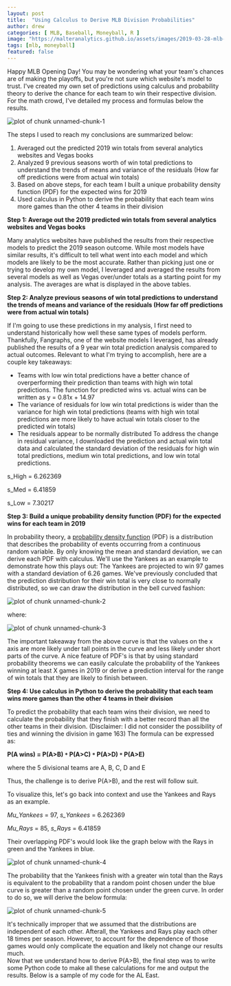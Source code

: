 ```yaml
---
layout: post
title:  "Using Calculus to Derive MLB Division Probabilities"
author: drew
categories: [ MLB, Baseball, Moneyball, R ]
image: "https://malteranalytics.github.io/assets/images/2019-03-28-mlb-playoff-predictions/image1.PNG"
tags: [mlb, moneyball]
featured: false
---
```

  
  
Happy MLB Opening Day!  You may be wondering what your team's chances are of making the playoffs, but you're not sure which website's model to trust.  I've created my own set of predictions using calculus and probability theory to derive the chance for each team to win their respective division.  For the math crowd, I've detailed my process and formulas below the results.  



![plot of chunk unnamed-chunk-1](/assets/images/2019-03-28-mlb-playoff-predictions/image1.PNG)  



The steps I used to reach my conclusions are summarized below:

1. Averaged out the predicted 2019 win totals from several analytics websites and Vegas books
2. Analyzed 9 previous seasons worth of win total predictions to understand the trends of means and variance of the residuals (How far off predictions were from actual win totals)
3. Based on above steps, for each team I built a unique probability density function (PDF) for the expected wins for 2019
4. Used calculus in Python to derive the probability that each team wins more games than the other 4 teams in their division


**Step 1: Average out the 2019 predicted win totals from several analytics websites and Vegas books**

Many analytics websites have published the results from their respective models to predict the 2019 season outcome.  While most models have similar results, it's difficult to tell what went into each model and which models are likely to be the most accurate.  Rather than picking just one or trying to develop my own model, I leveraged and averaged the results from several models as well as Vegas over/under totals as a starting point for my analysis.  The averages are what is displayed in the above tables.  


**Step 2: Analyze previous seasons of win total predictions to understand the trends of means and variance of the residuals (How far off predictions were from actual win totals)**

If I'm going to use these predictions in my analysis, I first need to understand historically how well these same types of models perform.  Thankfully, Fangraphs, one of the website models I leveraged, has already published the results of a 9 year win total prediction analysis compared to actual outcomes.  Relevant to what I'm trying to accomplish, here are a couple key takeaways:
* Teams with low win total predictions have a better chance of overperforming their prediction than teams with high win total predictions.  The function for predicted wins vs. actual wins can be written as y = 0.81x + 14.97
* The variance of residuals for low win total predictions is wider than the variance for high win total predictions (teams with high win total predictions are more likely to have actual win totals closer to the predicted win totals)
* The residuals appear to be normally distributed
To address the change in residual variance, I downloaded the prediction and actual win total data and calculated the standard deviation of the residuals for high win total predictions, medium win total predictions, and low win total predictions.  


s_High = 6.262369

s_Med = 6.41859

s_Low  = 7.30217



**Step 3: Build a unique probability density function (PDF) for the expected wins for each team in 2019**

In probability theory, a [probability density function](https://en.wikipedia.org/wiki/Probability_density_function) (PDF) is a distribution that describes the probability of events occurring from a continuous random variable.  By only knowing the mean and standard deviation, we can derive each PDF with calculus.  We'll use the Yankees as an example to demonstrate how this plays out: 
The Yankees are projected to win 97 games with a standard deviation of 6.26 games.  We've previously concluded that the prediction distribution for their win total is very close to normally distributed, so we can draw the distribution in the bell curved fashion:


![plot of chunk unnamed-chunk-2](/assets/images/2019-03-28-mlb-playoff-predictions/image2.png)  

where:

![plot of chunk unnamed-chunk-3](/assets/images/2019-03-28-mlb-playoff-predictions/image3.png)  


The important takeaway from the above curve is that the values on the x axis are more likely under tall points in the curve and less likely under short parts of the curve.   A nice feature of PDF's is that by using standard probability theorems we can easily calculate the probability of the Yankees winning at least X games in 2019 or derive a prediction interval for the range of win totals that they are likely to finish between. 


**Step 4: Use calculus in Python to derive the probability that each team wins more games than the other 4 teams in their division**

To predict the probability that each team wins their division, we need to calculate the probability that they finish with a better record than all the other teams in their division. (Disclaimer: I did not consider the possibility of ties and winning the division in game 163) The formula can be expressed as:


**P(A wins) = P(A>B) ``*`` P(A>C) ``*`` P(A>D) ``*`` P(A>E)**

where the 5 divisional teams are A, B, C, D and E


Thus, the challenge is to derive P(A>B), and the rest will follow suit. 


To visualize this, let's go back into context and use the Yankees and Rays as an example. 

*Mu_Yankees* = 97, *s_Yankees* = 6.262369

*Mu_Rays* = 85, *s_Rays* = 6.41859


Their overlapping PDF's would look like the graph below with the Rays in green and the Yankees in blue. 


![plot of chunk unnamed-chunk-4](/assets/images/2019-03-28-mlb-playoff-predictions/image4.png)  




The probability that the Yankees finish with a greater win total than the Rays is equivalent to the probability that a random point chosen under the blue curve is greater than a random point chosen under the green curve.  In order to do so, we will derive the below formula:


![plot of chunk unnamed-chunk-5](/assets/images/2019-03-28-mlb-playoff-predictions/image5.png)  




It's technically improper that we assumed that the distributions are independent of each other.  Afterall, the Yankees and Rays play each other 18 times per season.  However, to account for the dependence of those games would only complicate the equation and likely not change our results much.  
Now that we understand how to derive P(A>B), the final step was to write some Python code to make all these calculations for me and output the results.  Below is a sample of my code for the AL East. 



